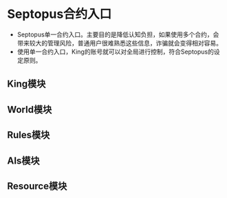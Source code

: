 # Septopus合约入口

* Septopus单一合约入口。主要目的是降低认知负担，如果使用多个合约，会带来较大的管理风险，普通用户很难熟悉这些信息，诈骗就会变得相对容易。
* 使用单一合约入口，King的账号就可以对全局进行控制，符合Septopus的设定原则。

## King模块

## World模块

## Rules模块

## AIs模块

## Resource模块